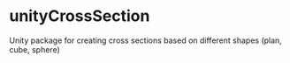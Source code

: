 # unityCrossSection
Unity package for creating cross sections based on different shapes (plan, cube, sphere)
